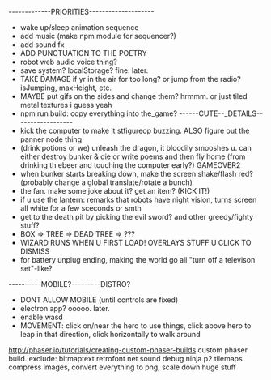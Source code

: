 -------------PRIORITIES--------------------
- wake up/sleep animation sequence
- add music (make npm module for sequencer?)
- add sound fx
- ADD PUNCTUATION TO THE POETRY
- robot web audio voice thing?
- save system? localStorage? fine. later.
- TAKE DAMAGE if yr in the air for too long? or jump from the radio? isJumping, maxHeight, etc.
- MAYBE put gifs on the sides and change them? hrmmm. or just tiled metal textures i guess yeah
- npm run build: copy everything into the_game?
------CUTE--_DETAILS------------------
- kick the computer to make it stfigureop buzzing. ALSO  figure out the panner node thing
- (drink potions or we) unleash the dragon, it bloodily smooshes u. can either destroy bunker & die or write poems and then fly home (from drinking th ebeer and touching the computer early?) GAMEOVER2
- when bunker starts breaking down, make the screen shake/flash red? (probably change a global translate/rotate a bunch)
- the fan. make some joke about it? get an item? (KICK IT!)
- if u use the lantern: remarks that robots have night vision, turns screen all white for a few sceconds or smth
- get to the death pit by picking the evil sword? and other greedy/fighty stuff?
- BOX => TREE => DEAD TREE => ???
- WIZARD RUNS WHEN U FIRST LOAD! OVERLAYS STUFF U CLICK TO DISMISS
- for battery unplug ending, making the world go all "turn off a televison set"-like?


----------MOBILE?---------DISTRO?
- DONT ALLOW MOBILE (until controls are fixed)
- electron app? ooooo. later.
- enable wasd
- MOVEMENT: click on/near the hero to use things, click above hero to leap in that direction, click horizontally to walk around










http://phaser.io/tutorials/creating-custom-phaser-builds
custom phaser build. exclude: 
bitmaptext retrofont net sound debug ninja p2 tilemaps
compress images, convert everything to png, scale down huge stuff